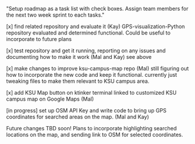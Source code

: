 "Setup roadmap as a task list with check boxes. Assign team members for the next two week sprint to each tasks."

[x] find related repository and evaluate it (Kay) GPS-visualization-Python repository evaluated and determined functional. Could be useful to incorporate to future plans

[x] test repository and get it running, reporting on any issues and documenting how to make it work (Mal and Kay) see above

[x] make changes to improve ksu-campus-map repo (Mal) still figuring out how to incorporate the new code and keep it functional. currently just tweaking files to make them relevant to KSU campus area.

[x] add KSU Map button on ktinker terminal linked to customized KSU campus map on Google Maps (Mal)

[in progress] set up OSM API Key and write code to bring up GPS coordinates for searched areas on the map. (Mal and Kay)

Future changes TBD soon! Plans to incorporate highlighting searched locations on the map, and sending link to OSM for selected coordinates.
